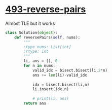 # [493-reverse-pairs](https://leetcode.com/problems/reverse-pairs/)

Almost TLE but it works

```python
class Solution(object):
    def reversePairs(self, nums):
        """
        :type nums: List[int]
        :rtype: int
        """
        li, ans = [], 0
        for n in nums:
            valid_idx = bisect.bisect(li,2*n)
            ans += len(li)-valid_idx
            
            idx = bisect.bisect(li,n)
            li.insert(idx,n)
            
            # print(li, ans)
        return ans
```

